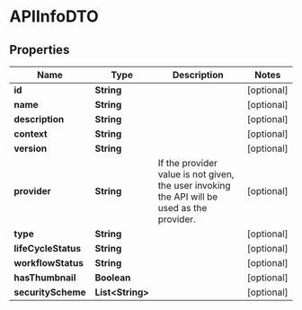 

# APIInfoDTO

## Properties

Name | Type | Description | Notes
------------ | ------------- | ------------- | -------------
**id** | **String** |  |  [optional]
**name** | **String** |  |  [optional]
**description** | **String** |  |  [optional]
**context** | **String** |  |  [optional]
**version** | **String** |  |  [optional]
**provider** | **String** | If the provider value is not given, the user invoking the API will be used as the provider.  |  [optional]
**type** | **String** |  |  [optional]
**lifeCycleStatus** | **String** |  |  [optional]
**workflowStatus** | **String** |  |  [optional]
**hasThumbnail** | **Boolean** |  |  [optional]
**securityScheme** | **List&lt;String&gt;** |  |  [optional]



